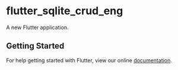 # flutter_sqlite_crud_eng

A new Flutter application.

## Getting Started

For help getting started with Flutter, view our online
[documentation](https://flutter.io/).
